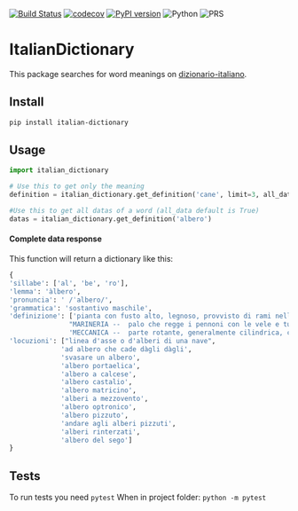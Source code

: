 [![Build Status](https://travis-ci.org/sphoneix22/italian_dictionary.svg?branch=master)](https://travis-ci.org/sphoneix22/italian_dictionary)
[![codecov](https://codecov.io/gh/sphoneix22/italian_dictionary/branch/master/graph/badge.svg)](https://codecov.io/gh/sphoneix22/italian_dictionary)
[![PyPI version](https://badge.fury.io/py/italian-dictionary.svg)](https://badge.fury.io/py/italian-dictionary)
![Python](https://img.shields.io/pypi/pyversions/Django.svg)
![PRS](https://img.shields.io/badge/PRs-Welcome-green.svg)


# ItalianDictionary

This package searches for word meanings on [dizionario-italiano](https://www.dizionario-italiano.it).
## Install
```bash
pip install italian-dictionary
```
## Usage
```python
import italian_dictionary

# Use this to get only the meaning 
definition = italian_dictionary.get_definition('cane', limit=3, all_data=False) 

#Use this to get all datas of a word (all_data default is True)
datas = italian_dictionary.get_definition('albero')
```
 #### Complete data response
 This function will return a dictionary like this:
 ```python
{
'sillabe': ['al', 'be', 'ro'],
'lemma': 'àlbero', 
'pronuncia': ' /ˈalbero/', 
'grammatica': 'sostantivo maschile', 
'definizione': ['pianta con fusto alto, legnoso, provvisto di rami nella parte superiore', 
                "MARINERIA --  palo che regge i pennoni con le vele e tutta l'attrezzatura", 
                'MECCANICA --  parte rotante, generalmente cilindrica, che, in una macchina, ha la funzione di trasmettere potenza meccanica da un organo a un altro'], 
'locuzioni': ["linea d'asse o d'alberi di una nave", 
              'ad albero che cade dàgli dàgli', 
              'svasare un albero', 
              'albero portaelica', 
              'albero a calcese', 
              'albero castalio', 
              'albero matricino', 
              'alberi a mezzovento', 
              'albero optronico', 
              'albero pizzuto', 
              'andare agli alberi pizzuti', 
              'alberi rinterzati', 
              'albero del sego'] 
}
```
## Tests
To run tests you need ```pytest```
When in project folder:
```python -m pytest```
